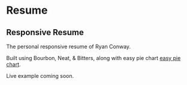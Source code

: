 Resume
======

Responsive Resume
-----------------
The personal responsive resume of Ryan Conway. 

Built using Bourbon, Neat, & Bitters, along with easy pie chart [easy pie chart](http://rendro.github.io/easy-pie-chart/).

Live example coming soon.
